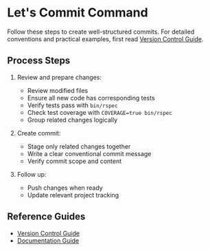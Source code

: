 # Let's Commit Command

Follow these steps to create well-structured commits. For detailed conventions and practical examples, first read [Version Control Guide](../guides/version-control.md).

## Process Steps

1. Review and prepare changes:
   - Review modified files
   - Ensure all new code has corresponding tests
   - Verify tests pass with `bin/rspec`
   - Check test coverage with `COVERAGE=true bin/rspec`
   - Group related changes logically

2. Create commit:
   - Stage only related changes together
   - Write a clear conventional commit message
   - Verify commit scope and content

3. Follow up:
   - Push changes when ready
   - Update relevant project tracking

## Reference Guides
- [Version Control Guide](../guides/version-control.md)
- [Documentation Guide](../guides/documentation.md)
